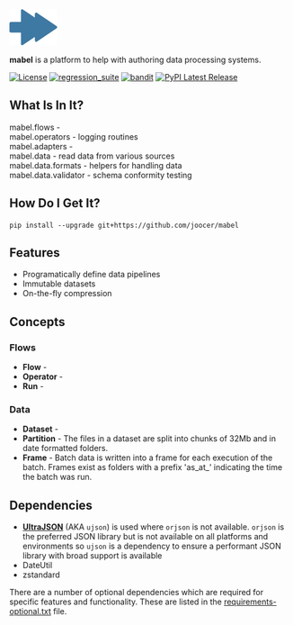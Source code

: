<img align="centre" alt="VAP" height="64" src="mabel-sm.png" />

**mabel** is a platform to help with authoring data processing systems.

[![License](https://img.shields.io/badge/License-Apache%202.0-blue.svg)](https://github.com/joocer/mabel/blob/master/LICENSE)
[![regression_suite](https://github.com/joocer/mabel/actions/workflows/regression_suite.yaml/badge.svg)](https://github.com/joocer/mabel/actions/workflows/regression_suite.yaml)
[![bandit](https://github.com/joocer/mabel/actions/workflows/bandit.yaml/badge.svg)](https://github.com/joocer/mabel/actions/workflows/bandit.yaml)
[![PyPI Latest Release](https://img.shields.io/pypi/v/mabel.svg)](https://pypi.org/project/mabel/)

## What Is In It?

mabel.flows -   
mabel.operators - logging routines      
mabel.adapters -   
mabel.data - read data from various sources      
mabel.data.formats - helpers for handling data   
mabel.data.validator - schema conformity testing   



## How Do I Get It?
~~~
pip install --upgrade git+https://github.com/joocer/mabel
~~~


## Features

- Programatically define data pipelines
- Immutable datasets
- On-the-fly compression

## Concepts

### Flows

- **Flow** -
- **Operator** -
- **Run** - 

### Data

- **Dataset** -  
- **Partition** - The files in a dataset are split into chunks of 32Mb and in date formatted folders. 
- **Frame** - Batch data is written into a frame for each execution of the batch. Frames exist as folders with a prefix 'as_at_' indicating the time the batch was run. 

## Dependencies

- **[UltraJSON](https://github.com/ultrajson/ultrajson)** (AKA `ujson`) is used where `orjson` is not available. `orjson` is the preferred JSON library but is not available on all platforms and environments so `ujson` is a dependency to ensure a performant JSON library with broad support is available
- DateUtil
- zstandard 

There are a number of optional dependencies which are required for specific features and functionality. These are listed in the [requirements-optional.txt](requirements-optional.txt) file.
